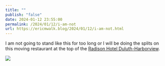 ```yaml
---
title: ""
publish: "false"
date: 2024-01-12 23:55:00
permalink: /2024/01/12/i-am-not
url: https://ericmwalk.blog/2024/01/12/i-am-not.html
---
```


I am not going to stand like this for too long or I will be doing the splits on this moving restaurant at the top of the [Radison Hotel Duluth-Harborview](https://maps.apple.com/?address=505%20W%20Superior%20St,%20Duluth,%20MN%20%2055802,%20United%20States&auid=8924686094741349153&ll=46.782372,-92.105173&lsp=9902&q=Radisson%20Hotel%20Duluth-Harborview).

![](https://ericmwalk.blog/uploads/2024/img-7503.jpeg)